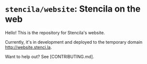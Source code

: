 # `stencila/website`: Stencila on the web

Hello! This is the repository for Stencila's website.

Currently, it's in development and deployed to the temporary domain http://website.stenci.la.

Want to help out? See [CONTRIBUTING.md].
